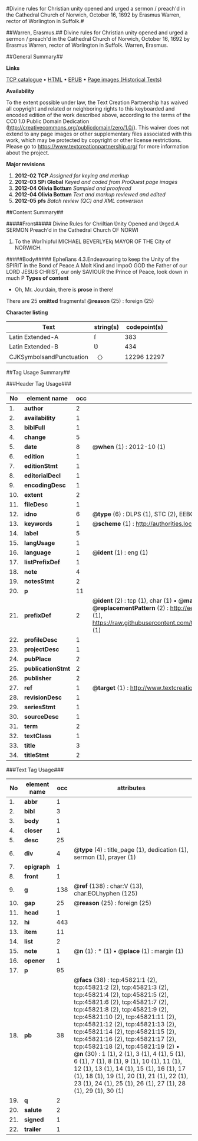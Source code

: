 #Divine rules for Christian unity opened and urged a sermon / preach'd in the Cathedral Church of Norwich, October 16, 1692 by Erasmus Warren, rector of Worlington in Suffolk.#

##Warren, Erasmus.##
Divine rules for Christian unity opened and urged a sermon / preach'd in the Cathedral Church of Norwich, October 16, 1692 by Erasmus Warren, rector of Worlington in Suffolk.
Warren, Erasmus.

##General Summary##

**Links**

[TCP catalogue](http://www.ota.ox.ac.uk/tcp/)  • 
[HTML](http://tei.it.ox.ac.uk/tcp/Texts-HTML/free/A67/A67684.html)  • 
[EPUB](http://tei.it.ox.ac.uk/tcp/Texts-EPUB/free/A67/A67684.epub) • 
[Page images (Historical Texts)](https://historicaltexts.jisc.ac.uk/eebo-10776105e)

**Availability**

To the extent possible under law, the Text Creation Partnership has waived all copyright and related or neighboring rights to this keyboarded and encoded edition of the work described above, according to the terms of the CC0 1.0 Public Domain Dedication (http://creativecommons.org/publicdomain/zero/1.0/). This waiver does not extend to any page images or other supplementary files associated with this work, which may be protected by copyright or other license restrictions. Please go to https://www.textcreationpartnership.org/ for more information about the project.

**Major revisions**

1. __2012-02__ __TCP__ *Assigned for keying and markup*
1. __2012-03__ __SPi Global__ *Keyed and coded from ProQuest page images*
1. __2012-04__ __Olivia Bottum__ *Sampled and proofread*
1. __2012-04__ __Olivia Bottum__ *Text and markup reviewed and edited*
1. __2012-05__ __pfs__ *Batch review (QC) and XML conversion*

##Content Summary##

#####Front#####
Divine Rules for Chriſtian Ʋnity Opened and Ʋrged.A SERMON Preach'd in the Cathedral Church OF NORWI
1. To the Worſhipful MICHAEL BEVERLYEſq MAYOR OF THE City of NORWICH.

#####Body#####
Epheſians 4.3.Endeavouring to keep the Unity of the SPIRIT in the Bond of Peace.A Moſt Kind and ImpoO GOD the Father of our LORD JESUS CHRIST, our only SAVIOUR the Prince of Peace, look down in much P
**Types of content**

  * Oh, Mr. Jourdain, there is **prose** in there!

There are 25 **omitted** fragments! 
 @__reason__ (25) : foreign (25)

**Character listing**


|Text|string(s)|codepoint(s)|
|---|---|---|
|Latin Extended-A|ſ|383|
|Latin Extended-B|Ʋ|434|
|CJKSymbolsandPunctuation|〈〉|12296 12297|

##Tag Usage Summary##

###Header Tag Usage###

|No|element name|occ|attributes|
|---|---|---|---|
|1.|__author__|2||
|2.|__availability__|1||
|3.|__biblFull__|1||
|4.|__change__|5||
|5.|__date__|8| @__when__ (1) : 2012-10 (1)|
|6.|__edition__|1||
|7.|__editionStmt__|1||
|8.|__editorialDecl__|1||
|9.|__encodingDesc__|1||
|10.|__extent__|2||
|11.|__fileDesc__|1||
|12.|__idno__|6| @__type__ (6) : DLPS (1), STC (2), EEBO-CITATION (1), OCLC (1), VID (1)|
|13.|__keywords__|1| @__scheme__ (1) : http://authorities.loc.gov/ (1)|
|14.|__label__|5||
|15.|__langUsage__|1||
|16.|__language__|1| @__ident__ (1) : eng (1)|
|17.|__listPrefixDef__|1||
|18.|__note__|4||
|19.|__notesStmt__|2||
|20.|__p__|11||
|21.|__prefixDef__|2| @__ident__ (2) : tcp (1), char (1)  •  @__matchPattern__ (2) : ([0-9\-]+):([0-9IVX]+) (1), (.+) (1)  •  @__replacementPattern__ (2) : http://eebo.chadwyck.com/downloadtiff?vid=$1&page=$2 (1), https://raw.githubusercontent.com/textcreationpartnership/Texts/master/tcpchars.xml#$1 (1)|
|22.|__profileDesc__|1||
|23.|__projectDesc__|1||
|24.|__pubPlace__|2||
|25.|__publicationStmt__|2||
|26.|__publisher__|2||
|27.|__ref__|1| @__target__ (1) : http://www.textcreationpartnership.org/docs/. (1)|
|28.|__revisionDesc__|1||
|29.|__seriesStmt__|1||
|30.|__sourceDesc__|1||
|31.|__term__|2||
|32.|__textClass__|1||
|33.|__title__|3||
|34.|__titleStmt__|2||


###Text Tag Usage###

|No|element name|occ|attributes|
|---|---|---|---|
|1.|__abbr__|1||
|2.|__bibl__|3||
|3.|__body__|1||
|4.|__closer__|1||
|5.|__desc__|25||
|6.|__div__|4| @__type__ (4) : title_page (1), dedication (1), sermon (1), prayer (1)|
|7.|__epigraph__|1||
|8.|__front__|1||
|9.|__g__|138| @__ref__ (138) : char:V (13), char:EOLhyphen (125)|
|10.|__gap__|25| @__reason__ (25) : foreign (25)|
|11.|__head__|1||
|12.|__hi__|443||
|13.|__item__|11||
|14.|__list__|2||
|15.|__note__|1| @__n__ (1) : * (1)  •  @__place__ (1) : margin (1)|
|16.|__opener__|1||
|17.|__p__|95||
|18.|__pb__|38| @__facs__ (38) : tcp:45821:1 (2), tcp:45821:2 (2), tcp:45821:3 (2), tcp:45821:4 (2), tcp:45821:5 (2), tcp:45821:6 (2), tcp:45821:7 (2), tcp:45821:8 (2), tcp:45821:9 (2), tcp:45821:10 (2), tcp:45821:11 (2), tcp:45821:12 (2), tcp:45821:13 (2), tcp:45821:14 (2), tcp:45821:15 (2), tcp:45821:16 (2), tcp:45821:17 (2), tcp:45821:18 (2), tcp:45821:19 (2)  •  @__n__ (30) : 1 (1), 2 (1), 3 (1), 4 (1), 5 (1), 6 (1), 7 (1), 8 (1), 9 (1), 10 (1), 11 (1), 12 (1), 13 (1), 14 (1), 15 (1), 16 (1), 17 (1), 18 (1), 19 (1), 20 (1), 21 (1), 22 (1), 23 (1), 24 (1), 25 (1), 26 (1), 27 (1), 28 (1), 29 (1), 30 (1)|
|19.|__q__|2||
|20.|__salute__|2||
|21.|__signed__|1||
|22.|__trailer__|1||
